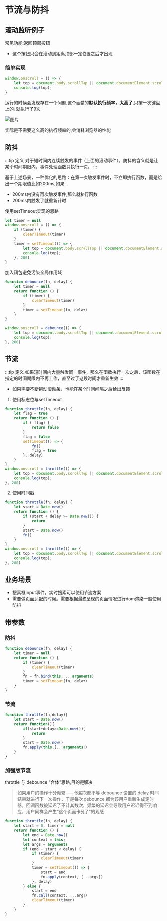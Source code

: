 # 节流与防抖

## 滚动监听例子
常见功能:返回顶部按钮
* 这个按钮只会在滚动到距离顶部一定位置之后才出现

### 简单实现
```js
window.onscroll = () => {
    let top = document.body.scrollTop || document.documentElement.scrollTop
    console.log(top);
}
```
运行的时候会发现存在一个问题,这个函数的**默认执行频率，太高了**,只按一次键盘上的``↓``就执行了9次

![图片](https://img.cdn.sugarat.top/mdImg/MTU4Mjg1OTQ3NTYzMQ==582859475631)

实际是不需要这么高的执行频率的,会消耗浏览器的性能

## 防抖
:::tip 定义
对于短时间内连续触发的事件（上面的滚动事件），防抖的含义就是让某个时间期限内，事件处理函数只执行一次。
:::

基于上述场景，一种优化的思路：在第一次触发事件时，不立即执行函数，而是给出一个期限值比如200ms,如果:
* 200ms内没有再次触发事件,那么就执行函数
* 200ms内触发了就重新计时
  
使用setTimeout实现的思路
```js
let timer = null
window.onscroll = () => {
    if (timer) {
        clearTimeout(timer)
    }
    timer = setTimeout(() => {
        let top = document.body.scrollTop || document.documentElement.scrollTop
        console.log(top);
    }, 200)
}
```

加入闭包避免污染全局作用域
```js
function debounce(fn, delay) {
    let timer = null
    return function () {
        if (timer) {
            clearTimeout(timer)
        }
        timer = setTimeout(fn, delay)
    }
}

window.onscroll = debounce(() => {
    let top = document.body.scrollTop || document.documentElement.scrollTop
    console.log(top);
}, 200)
```

## 节流
:::tip 定义
如果短时间内大量触发同一事件，那么在函数执行一次之后，该函数在指定的时间期限内不再工作，直至过了这段时间才重新生效
:::

* 如果需要不断拖动滚动条，也能在某个时间间隔之后给出反馈

1. 使用标志位与setTimeout
```js
function throttle(fn, delay) {
    let flag = true
    return function () {
        if (!flag) {
            return false
        }
        flag = false
        setTimeout(() => {
            fn()
            flag = true
        }, delay)
    }
}
window.onscroll = throttle(() => {
    let top = document.body.scrollTop || document.documentElement.scrollTop
    console.log(top);
}, 200)
```

2. 使用时间戳
```js
function throttle(fn, delay) {
    let start = Date.now()
    return function () {
        if (start + delay >= Date.now()) {
            return
        }
        start = Date.now()
        fn()
    }
}
window.onscroll = throttle(() => {
    let top = document.body.scrollTop || document.documentElement.scrollTop
    console.log(top);
}, 200)
```

## 业务场景
* 搜索框input事件，实时搜索可以使用节流方案
* 需要做页面适配的时候。需要根据最终呈现的页面情况进行dom渲染一般使用防抖


## 带参数
### 防抖
```js
function debounce(fn, delay) {
    let timer = null
    return function () {
        if (timer) {
            clearTimeout(timer)
        }
        fn = fn.bind(this, ...arguments)
        timer = setTimeout(fn, delay)
    }
}
```
### 节流
```js
function throttle(fn,delay){
    let start = Date.now()
    return function(){
        if(start+delay>=Date.now()){
            return
        }
        start = Date.now()
        fn.apply(this,[...arguments])
    }
}
```

### 加强版节流
throttle 与 debounce “合体”思路,目的是解决

>如果用户的操作十分频繁——他每次都不等 debounce 设置的 delay 时间结束就进行下一次操作，于是每次 debounce 都为该用户重新生成定时器，回调函数被延迟了不计其数次。频繁的延迟会导致用户迟迟得不到响应，用户同样会产生“这个页面卡死了”的观感

```js
function throttle(fn, delay) {
    let start = 0, timer = null
    return function () {
        let end = Date.now()
        let context = this;
        let args = arguments
        if (end - start < delay) {
            if (timer) {
                clearTimeout(timer)
            }
            timer = setTimeout(() => {
                start = end
                fn.apply(context, [...args])
            }, delay)
        } else {
            start = end
            fn.call(context, ...args)
            clearTimeout(timer)
        }
    }
}
```

<comment/>
<tongji/>